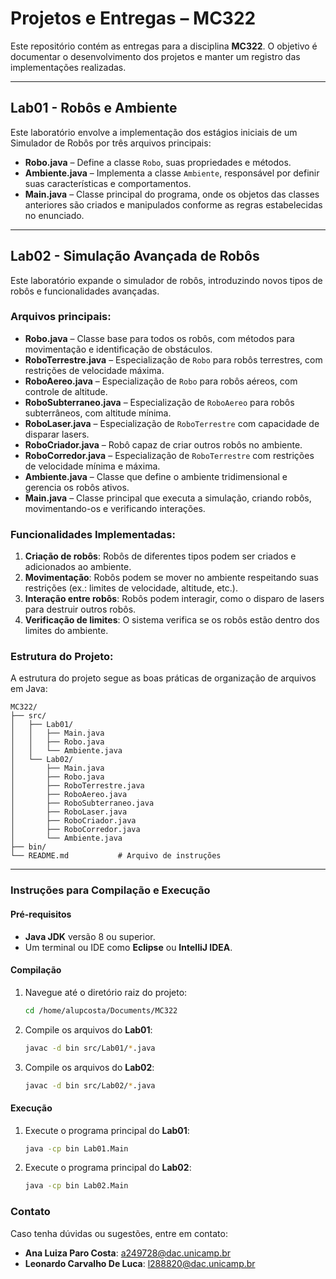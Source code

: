 # Projetos e Entregas – MC322  

Este repositório contém as entregas para a disciplina **MC322**. O objetivo é documentar o desenvolvimento dos projetos e manter um registro das implementações realizadas.  

---

## Lab01 - Robôs e Ambiente  

Este laboratório envolve a implementação dos estágios iniciais de um Simulador de Robôs por três arquivos principais:  

- **Robo.java** – Define a classe `Robo`, suas propriedades e métodos.  
- **Ambiente.java** – Implementa a classe `Ambiente`, responsável por definir suas características e comportamentos.  
- **Main.java** – Classe principal do programa, onde os objetos das classes anteriores são criados e manipulados conforme as regras estabelecidas no enunciado.  

---

## Lab02 - Simulação Avançada de Robôs  

Este laboratório expande o simulador de robôs, introduzindo novos tipos de robôs e funcionalidades avançadas.  

### Arquivos principais:  
- **Robo.java** – Classe base para todos os robôs, com métodos para movimentação e identificação de obstáculos.  
- **RoboTerrestre.java** – Especialização de `Robo` para robôs terrestres, com restrições de velocidade máxima.  
- **RoboAereo.java** – Especialização de `Robo` para robôs aéreos, com controle de altitude.  
- **RoboSubterraneo.java** – Especialização de `RoboAereo` para robôs subterrâneos, com altitude mínima.  
- **RoboLaser.java** – Especialização de `RoboTerrestre` com capacidade de disparar lasers.  
- **RoboCriador.java** – Robô capaz de criar outros robôs no ambiente.  
- **RoboCorredor.java** – Especialização de `RoboTerrestre` com restrições de velocidade mínima e máxima.  
- **Ambiente.java** – Classe que define o ambiente tridimensional e gerencia os robôs ativos.  
- **Main.java** – Classe principal que executa a simulação, criando robôs, movimentando-os e verificando interações.  

### Funcionalidades Implementadas:  
1. **Criação de robôs**: Robôs de diferentes tipos podem ser criados e adicionados ao ambiente.  
2. **Movimentação**: Robôs podem se mover no ambiente respeitando suas restrições (ex.: limites de velocidade, altitude, etc.).  
3. **Interação entre robôs**: Robôs podem interagir, como o disparo de lasers para destruir outros robôs.  
4. **Verificação de limites**: O sistema verifica se os robôs estão dentro dos limites do ambiente.  

### Estrutura do Projeto:  
A estrutura do projeto segue as boas práticas de organização de arquivos em Java:  
```
MC322/
├── src/
│   ├── Lab01/
│   │   ├── Main.java
│   │   ├── Robo.java
│   │   └── Ambiente.java
│   └── Lab02/
│       ├── Main.java
│       ├── Robo.java
│       ├── RoboTerrestre.java
│       ├── RoboAereo.java
│       ├── RoboSubterraneo.java
│       ├── RoboLaser.java
│       ├── RoboCriador.java
│       ├── RoboCorredor.java
│       └── Ambiente.java
├── bin/                
└── README.md           # Arquivo de instruções
```

---

### Instruções para Compilação e Execução  

#### Pré-requisitos  
- **Java JDK** versão 8 ou superior.  
- Um terminal ou IDE como **Eclipse** ou **IntelliJ IDEA**.  

#### Compilação  
1. Navegue até o diretório raiz do projeto:  
    ```bash
    cd /home/alupcosta/Documents/MC322
    ```
2. Compile os arquivos do **Lab01**:  
    ```bash
    javac -d bin src/Lab01/*.java
    ```
3. Compile os arquivos do **Lab02**:  
    ```bash
    javac -d bin src/Lab02/*.java
    ```

#### Execução  
1. Execute o programa principal do **Lab01**:  
   ```bash
   java -cp bin Lab01.Main
   ```
2. Execute o programa principal do **Lab02**:  
   ```bash
   java -cp bin Lab02.Main
   ```

### Contato  
Caso tenha dúvidas ou sugestões, entre em contato:  
- **Ana Luiza Paro Costa**: [a249728@dac.unicamp.br](mailto:a249728@dac.unicamp.br)  
- **Leonardo Carvalho De Luca**: [l288820@dac.unicamp.br](mailto:l288820@dac.unicamp.br)  